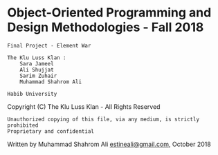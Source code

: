 # Object-Oriented Programming and Design Methodologies - Fall 2018
	
	Final Project - Element War
	
	The Klu Luss Klan : 
        Sara Jameel 
        Ali Shujjat 
        Sarim Zuhair 
        Muhammad Shahrom Ali
	
	Habib University
	
  Copyright (C) The Klu Luss Klan - All Rights Reserved
	
	Unauthorized copying of this file, via any medium, is strictly prohibited
	Proprietary and confidential
  
  Written by Muhammad Shahrom Ali <estineali@gmail.com>, October 2018
